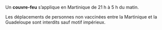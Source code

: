 <div class="conseil conseil-jaune">

Un **couvre-feu** s’applique en Martinique de 21 h à 5 h du matin.

Les déplacements de personnes non vaccinées entre la Martinique et la Guadeloupe sont interdits sauf motif impérieux.

</div>
